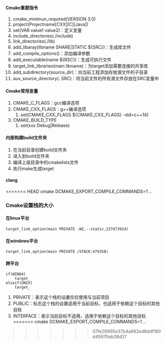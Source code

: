#### Cmake重要指令
1. cmake_minimun_required(VERSION 3.0)
2. project(Projectname[CXX][C][Java])
3. set(VAR value1 value2)：定义变量
4. include_directories(./include)
5. link_directories(./lib)
6. add_libaray(libname SHARE|STATIC ${SRC})：生成库文件
7. add_compile_options()：添加编译参数
8. add_executable(name ${RSC})：生成可执行文件
9. target_link_libraries(main libname)：为target添加需要连接的共享库
10. add_subdirectory(source_dir)：向当前工程添加存放源文件的子目录
11. aux_source_directory(. SRC)：将当前文件的所有源文件存放在SRC变量中
#### Cmake常用变量
1. CMAKE_C_FLAGS：gcc编译选项
2. CMAKE_CXX_FLAGS：g++编译选项
	1. set(CMAKE_CXX_FLAGS ${CMAKE_CXX_FLAGS} -std=c++14)
3. CMAKE_BUILD_TYPE
	1. set(xxx Debug|Release)
#### 内部构建build文件夹
1. 在当前目录创建build文件夹
2. 进入到build文件夹
3. 编译上级目录中的cmakelists文件
4. 执行make生成target
#### clang
<<<<<<< HEAD
cmake DCMAKE_EXPORT_COMPILE_COMMANDS=1 ..

### Cmake设置栈的大小
#### 在linux平台
`target_link_option(main PRIVATE -WI,--static,237473924)`

#### 在windows平台

`target_link_option(main PRIVATE /STACK:479358)`
#### 跨平台
```
if(WIN64)
	target_
elseif(UNIX)
	target_
```
1. PRIVATE：表示这个栈的设置仅仅使用与当前项目
2. PUBLIC：标志这个栈的设置适用于当前目标，也适用于依赖这个目标的其他目标
3. INTERFACE：表示当前目标不适用，适用于依赖这个目标的其他目标
=======
cmake DCMAKE_EXPORT_COMPILE_COMMANDS=1 ..
>>>>>>> 07fe26995e37b4a982ed8ddf160d45970eb38d37
